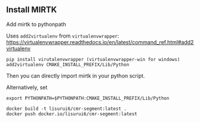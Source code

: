 ## Install MIRTK

Add mirtk to pythonpath

Uses `add2virtualenv` from `virtualenvwrapper`: https://virtualenvwrapper.readthedocs.io/en/latest/command_ref.html#add2virtualenv

```
pip install virutalenvwrapper (virtualenvwrapper-win for windows)
add2virtualenv CMAKE_INSTALL_PREFIX/Lib/Python
```

Then you can directly import mirtk in your python script.

Alternatively, set 
```
export PYTHONPATH=$PYTHONPATH:CMAKE_INSTALL_PREFIX/Lib/Python
```


```
docker build -t lisurui6/cmr-segment:latest .
docker push docker.io/lisurui6/cmr-segment:latest
```